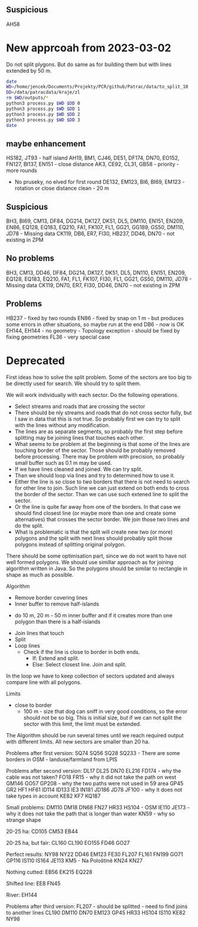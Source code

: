 #

## Suspicious
AH58

# New apprcoah from 2023-03-02

Do not split plygons. But do same as for building them but with lines extended by 50 m.

```bash
date
WD=/home/jencek/Documents/Projekty/PCR/github/Patrac/data/to_split_10
DD=/data/patracdata/kraje/zl
rm $WD/outputs/*
python3 process.py $WD $DD 0
python3 process.py $WD $DD 1
python3 process.py $WD $DD 2
python3 process.py $WD $DD 3
date
```

## maybe enhancement
HS182, JT93 - half island
AH19, BM1, CJ46, DE51, DF174, DN70, EO152, FN127, BI137, EN151 - close distance
AK3, CE92, CL31, GB58 - priority - more rounds
- No pruseky, no elved for first round
DE132, EM123, BI6, BI69, EM123 - rotation or close distance clean - 20 m

## Suspicious
BH3, BI69, CM13, DF84, DG214, DK127, DK51, DL5, DM110, EN151, EN209, EN86, EQ128, EQ183, EQ210, FA1, FK107, FL1, GG21, GG189, GS50, DM110, JD78 - Missing data
CK119, DB6, ER7, FI30, HB237, DD46, DN70 - not existing in ZPM

## No problems
BH3, CM13, DD46, DF84, DG214, DK127, DK51, DL5, DN110, EN151, EN209, EQ128, EQ183, EQ210, FA1, FL1, FK107, FI30, FL1, GG21, GS50, DM110, JD78 - Missing data
CK119, DN70, ER7, FI30, DD46, DN70 - not existing in ZPM

## Problems
HB237 - fixed by two rounds
EN86 - fixed by snap on 1 m - but produces some errors in other situations, so maybe run at the end
DB6 - now is OK
EH144, EH144 - no geometry - Topology exception - should be fixed by fixing geometries
FL36 - very special case


# Deprecated
First ideas how to solve the split problem. 
Some of the sectors are too big to be directly used for search.
We should try to split them. 

We will work individually with each sector. Do the following operations.
* Select streams and roads that are crossing the sector
* There should be nly streams and roads that do not cross sector fully, but I saw in 
  data that this is not true. So probably first we can try to split with the lines without 
  any modification.
* The lines are as separate segments, so probably the first step before splitting may be
  joining lines that touches each other.
* What seems to be problem at the beginning is that some of the lines are touching 
  border of the sector. Those should be probably removed before processing. There
  may be problem with precision, so probably small buffer such as 0.1 m may be used.
* If we have lines cleaned and joined. We can try split.
* Than we should loop via lines and try to determined how to use it.
* Either the line is so close to two borders that there is not need to search for
  other line to join. Such line we can just extend on both ends to cross the
  border of the sector. Than we can use such extened line to split the sector.
* Or the line is quite far away from one of the borders. In that case we should find 
  closest line (or maybe more than one and create some alternatives) that crosses
  the sector border. We join those two lines and do the split.
* What is problematic is that the split will create new two (or more) polygons
  and the split with next lines should probably split those polygons instead of
  splitting original polygon. 

There should be some optimisation part, since we do not want to have not well
formed polygons. We should use simillar approach as for joining algorithm written
in Java. So the polygons should be similar to rectangle in shape as much as possible.

Algorithm
* Remove border covering lines
* Inner buffer to remove half-islands
- do 10 m, 20 m - 50 m inner buffer and if it creates more than one polygon than there is a half-islands    
* Join lines that touch
* Split
* Loop lines
  * Check if the line is close to border in both ends. 
    * If: Extend and split.
    * Else: Select closest line. Join and split.  

In the loop we have to keep collection of sectors updated and always compare
line with all polygons.

Limits
* close to border 
  * 100 m - size that dog can sniff in very good conditions, so the error should not be so big. 
    This is initial size, but if we can not split the sector with this limit, the limit
    must be extended.

The Algorithm should be run several times until we reach required output with different limits. 
All new sectors are smaller than 20 ha.

Problems after first version:
SQ74
SQ56
SQ28
SQ233 - There are some borders in OSM - landuse/farmland from LPIS

Problems after second version:
DL17
DL25
DN70
EL216
FD174 - why the cable was not taken?
FO18
FR15 - why it did not take the path on west
GM146
GO57
GP208 - why the two paths were not used in 59 area
GP45
GR2
HF1
HF61
ID114
ID133
IE3
IN181
JD186
JD78
JF100 - why it does not take types in account
KE82
KF7
KQ187

Small problems:
DM110
DM18
DN68
FN27
HR33
HS104 - OSM
IE110
JE173 - why it does not take the path that is longer than water
KN59 - why so strange shape

20-25 ha:
CD105
CM53
EB44

20-25 ha, but fair:
CL160
CL190
EO155
FD46
GO27

Perfect results:
NY98
NY22
DD46
EM123
FE30
FL207
FL161
FN199
GO71
GP116
IS110
IS164
JE113
KM5 - Na Pološtině
KN24
KN27


Nothing cutted:
EB56
EK215
EQ228

Shifted line:
EE8
FN45

River:
EH144

Problems after third version:
FL207 - should be splitted - need to find joins to another lines
CL190
DM110
DN70
EM123
GP45
HR33
HS104
IS110
KE82
NY98
